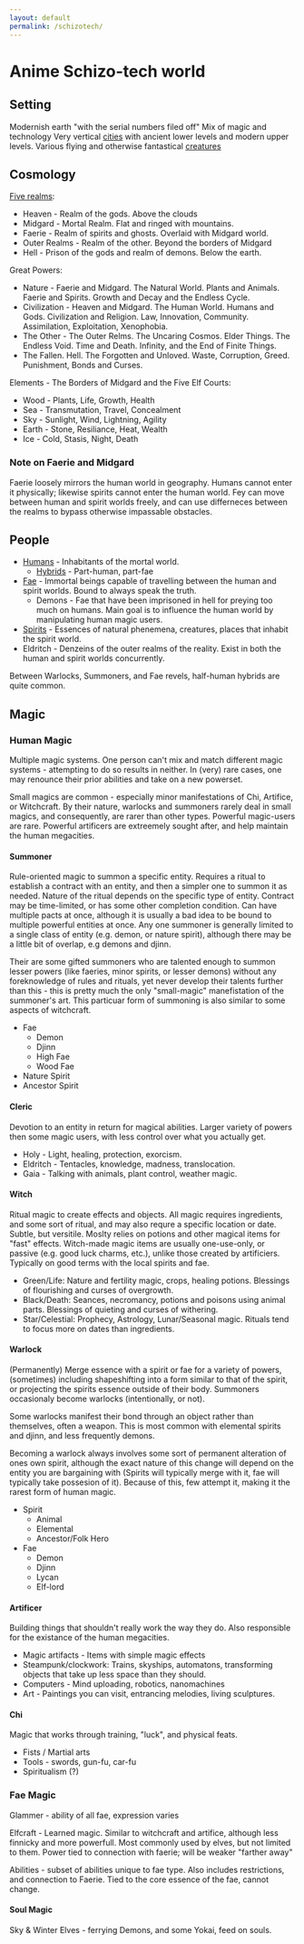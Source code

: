 ```yaml
---
layout: default
permalink: /schizotech/
---
```


# Anime Schizo-tech world

## Setting

Modernish earth "with the serial numbers filed off"
Mix of magic and technology
Very vertical [cities](./cities) with ancient lower levels and modern upper levels.
Various flying and otherwise fantastical [creatures](./creatures)

## Cosmology

[Five realms](./realms):
* Heaven - Realm of the gods. Above the clouds
* Midgard - Mortal Realm. Flat and ringed with mountains.
* Faerie - Realm of spirits and ghosts. Overlaid with Midgard world.
* Outer Realms - Realm of the other. Beyond the borders of Midgard
* Hell - Prison of the gods and realm of demons. Below the earth.

Great Powers:
* Nature -  Faerie and Midgard. The Natural World. Plants and Animals. Faerie and Spirits. Growth and Decay and the Endless Cycle.
* Civilization - Heaven and Midgard. The Human World. Humans and Gods. Civilization and Religion. Law, Innovation, Community. Assimilation, Exploitation, Xenophobia.
* The Other - The Outer Relms. The Uncaring Cosmos. Elder Things. The Endless Void. Time and Death. Infinity, and the End of Finite Things.
* The Fallen. Hell. The Forgotten and Unloved. Waste, Corruption, Greed. Punishment, Bonds and Curses.

Elements - The Borders of Midgard and the Five Elf Courts:
* Wood - Plants, Life, Growth, Health
* Sea - Transmutation, Travel, Concealment
* Sky - Sunlight, Wind, Lightning, Agility
* Earth - Stone, Resiliance, Heat, Wealth
* Ice - Cold, Stasis, Night, Death

### Note on Faerie and Midgard

Faerie loosely mirrors the human world in geography. Humans cannot enter it physically; likewise spirits cannot enter the human world.
Fey can move between human and spirit worlds freely, and can use differneces between the realms to bypass otherwise impassable obstacles.

## People

* [Humans](./humans) - Inhabitants of the mortal world.
  * [Hybrids](./hybrids) - Part-human, part-fae
* [Fae](./fae) - Immortal beings capable of travelling between the human and spirit worlds. Bound to always speak the truth.
  * Demons - Fae that have been imprisoned in hell for preying too much on humans. Main goal is to influence the human world by manipulating human magic users.
* [Spirits](./spirits) - Essences of natural phenemena, creatures, places that inhabit the spirit world.
* Eldritch - Denzeins of the outer realms of the reality. Exist in both the human and spirit worlds concurrently.

Between Warlocks, Summoners, and Fae revels, half-human hybrids are quite common.

## Magic


### Human Magic

Multiple magic systems. One person can't mix and match different magic systems - attempting to do so results in neither. 
In (very) rare cases, one may renounce their prior abilities and take on a new powerset.

Small magics are common - especially minor manifestations of Chi, Artifice, or Witchcraft.
By their nature, warlocks and summoners rarely deal in small magics, and consequently, are rarer than other types.
Powerful magic-users are rare. Powerful artificers are extreemely sought after, and help maintain the human megacities.



#### Summoner

Rule-oriented magic to summon a specific entity.
Requires a ritual to establish a contract with an entity, and then a simpler one to summon it as needed.
Nature of the ritual depends on the specific type of entity. Contract may be time-limited, or has some other completion condition. 
Can have multiple pacts at once, although it is usually a bad idea to be bound to multiple powerful entities at once.
Any one summoner is generally limited to a single class of entity (e.g. demon, or nature spirit), although there may be a little bit of overlap, e.g demons and djinn.

Their are some gifted summoners who are talented enough to summon lesser powers (like faeries, minor spirits, or lesser demons) without any foreknowledge of rules and rituals, 
yet never develop their talents further than this - this is pretty much the only "small-magic" manefistation of the summoner's art. This particuar form of summoning is also similar
to some aspects of witchcraft.

* Fae
  * Demon
  * Djinn
  * High Fae
  * Wood Fae
* Nature Spirit
* Ancestor Spirit

#### Cleric

Devotion to an entity in return for magical abilities.
Larger variety of powers then some magic users, with less control over what you actually get.

* Holy - Light, healing, protection, exorcism.
* Eldritch - Tentacles, knowledge, madness, translocation.
* Gaia - Talking with animals, plant control, weather magic.

#### Witch

Ritual magic to create effects and objects. All magic requires ingredients, and some sort of ritual, and may also requre a specific location or date. Subtle, but versitile.
Moslty relies on potions and other magical items for "fast" effects. Witch-made magic items are usually one-use-only, or passive (e.g. good luck charms, etc.), unlike those created by artificiers.
Typically on good terms with the local spirits and fae.

* Green/Life: Nature and fertility magic, crops, healing potions. Blessings of flourishing and curses of overgrowth.
* Black/Death: Seances, necromancy, potions and poisons using animal parts. Blessings of quieting and curses of withering.
* Star/Celestial: Prophecy, Astrology, Lunar/Seasonal magic. Rituals tend to focus more on dates than ingredients.

#### Warlock

(Permanently) Merge essence with a spirit or fae for a variety of powers, (sometimes) including shapeshifting into a form similar to that of the spirit, or projecting the spirits essence outside of their body.
Summoners occasionaly become warlocks (intentionally, or not).

Some warlocks manifest their bond through an object rather than themselves, often a weapon. This is most common with elemental spirits and djinn, and less frequently demons.

Becoming a warlock always involves some sort of permanent alteration of ones own spirit, although the exact nature of this change will depend on the entity you are bargaining with 
(Spirits will typically merge with it, fae will typically take possesion of it). Because of this, few attempt it, making it the rarest form of human magic.

* Spirit
  * Animal
  * Elemental
  * Ancestor/Folk Hero
* Fae
  * Demon
  * Djinn
  * Lycan
  * Elf-lord


#### Artificer

Building things that shouldn't really work the way they do. Also responsible for the existance of the human megacities.

* Magic artifacts - Items with simple magic effects
* Steampunk/clockwork: Trains, skyships, automatons, transforming objects that take up less space than they should.
* Computers - Mind uploading, robotics, nanomachines
* Art - Paintings you can visit, entrancing melodies, living sculptures.

#### Chi

Magic that works through training, "luck", and physical feats.

* Fists / Martial arts
* Tools - swords, gun-fu, car-fu
* Spiritualism (?) 

### Fae Magic

Glammer - ability of all fae, expression varies

Elfcraft - Learned magic. Similar to witchcraft and artifice, although less finnicky and more powerfull. Most commonly used by elves, but not limited to them. Power tied to connection with faerie; will be weaker "farther away"

Abilities - subset of abilities unique to fae type. Also includes restrictions, and connection to Faerie. Tied to the core essence of the fae, cannot change.

#### Soul Magic

Sky & Winter Elves - ferrying
Demons, and some Yokai, feed on souls.